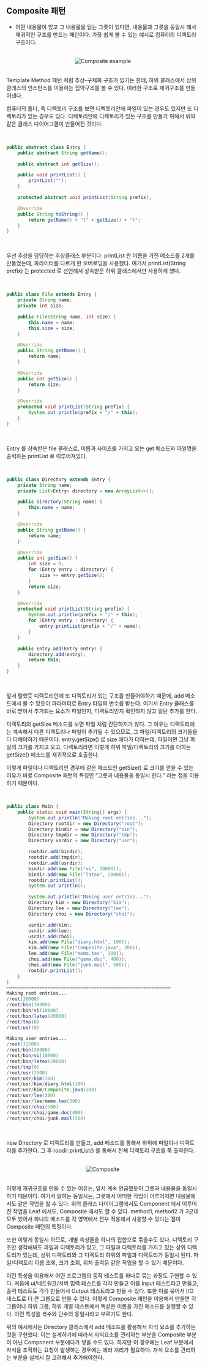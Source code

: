 ## Composite 패턴

- 어떤 내용물이 있고 그 내용물을 담는 그릇이 있다면, 내용물과 그릇을 동일시 해서 재귀적인 구조를 만드는 패턴이다. 가장 쉽게 볼 수 있는 예시로 컴퓨터의 디렉토리 구조이다.

<br>

<div align="center">
 <img src="../images/Composite%20example.png" alt="Composite example">
</div>

<br>

Template Method 패턴 처럼 추상-구체화 구조가 있기는 한데, 하위 클래스에서 상위클래스의 인스턴스를 이용하는 집약구조를 볼 수 있다. 이러한 구조로 재귀구조를 만들어낸다.

컴퓨터의 폴더, 즉 디렉토리 구조를 보면 디렉토리안에 파일이 있는 경우도 있지만 또 디렉토리가 있는 경우도 있다. 디렉토리안에 디렉토리가 있는 구조를 만들기 위해서 위와 같은 클래스 다이어그램이 만들어진 것이다.

<br>

```java
public abstract class Entry {
    public abstract String getName();

    public abstract int getSize();

    public void printList() {
        printList("");
    }

    protected abstract void printList(String prefix);

    @Override
    public String toString() {
        return getName() + "(" + getSize() + ")";
    }
}
```

<br>

우선 추상을 담당하는 추상클래스 부분이다. printList 란 이름을 가진 메소드를 2개를 만들었는데, 파라미터를 다르게 한 오버로딩을 사용했다. 여기서 printList(String prefix) 는 protected 로 선언해서 상속받은 하위 클래스에서만 사용하게 했다.

<br>

```java
public class File extends Entry {
    private String name;
    private int size;

    public File(String name, int size) {
        this.name = name;
        this.size = size;
    }

    @Override
    public String getName() {
        return name;
    }

    @Override
    public int getSize() {
        return size;
    }

    @Override
    protected void printList(String prefix) {
        System.out.println(prefix + "/" + this);
    }
}
```

<br>

Entry 를 상속받은 file 클래스로, 이름과 사이즈를 가지고 오는 get 메소드와 파일명을 출력하는 printList 로 이루어져있다.

<br>

```java
public class Directory extends Entry {
    private String name;
    private List<Entry> directory = new ArrayList<>();

    public Directory(String name) {
        this.name = name;
    }

    @Override
    public String getName() {
        return name;
    }

    @Override
    public int getSize() {
        int size = 0;
        for (Entry entry : directory) {
            size += entry.getSize();
        }
        return size;
    }

    @Override
    protected void printList(String prefix) {
        System.out.println(prefix + "/" + this);
        for (Entry entry : directory) {
            entry.printList(prefix + "/" + name);
        }
    }

    public Entry add(Entry entry) {
        directory.add(entry);
        return this;
    }
}
```

<br>

앞서 말했듯 디렉토리안에 또 디렉토리가 있는 구조를 만들어야하기 때문에, add 메소드에서 볼 수 있듯이 파라미터로 Entry 타입의 변수를 받는다. 여기서 Entry 클래스를 바로 받아서 추가되는 요소가 파일인지, 디렉토리인지 확인하지 않고 일단 추가를 한다.

디렉토리의 getSize 메소드를 보면 파일 처럼 간단하지가 않다. 그 이유는 디렉토리에는 계속해서 다른 디렉토리나 파일이 추가될 수 있으므로, 그 파일/디렉토리의 크기들을 다 더해야하기 때문이다. entry.getSize() 로 size 에다가 더하는데, 파일이면 그냥 파일의 크기를 가지고 오고, 디렉토리라면 이렇게 하위 파일/디렉토리의 크기를 더하는 getSize() 메소드를 재귀적으로 호출한다.

이렇게 파일이나 디렉토리인 경우에 같은 메소드인 getSize() 로 크기를 얻을 수 있는 이유가 바로 Composite 패턴의 특징인 “그릇과 내용물을 동일시 한다.” 라는 점을 이용하기 때문이다.

<br>

```java
public class Main {
    public static void main(String[] args) {
        System.out.println("Making root entries...");
        Directory rootdir = new Directory("root");
        Directory bindir = new Directory("bin");
        Directory tmpdir = new Directory("tmp");
        Directory usrdir = new Directory("usr");

        rootdir.add(bindir);
        rootdir.add(tmpdir);
        rootdir.add(usrdir);
        bindir.add(new File("vi", 10000));
        bindir.add(new File("latex", 20000));
        rootdir.printList();
        System.out.println();

        System.out.println("Making user entries...");
        Directory kim = new Directory("kim");
        Directory lee = new Directory("lee");
        Directory choi = new Directory("choi");

        usrdir.add(kim);
        usrdir.add(lee);
        usrdir.add(choi);
        kim.add(new File("diary.html", 100));
        kim.add(new File("Composite.java", 200));
        lee.add(new File("memo.tex", 300));
        choi.add(new File("game.doc", 400));
        choi.add(new File("junk.mail", 500));
        rootdir.printList();
    }
}
============================================================
Making root entries...
/root(30000)
/root/bin(30000)
/root/bin/vi(10000)
/root/bin/latex(20000)
/root/tmp(0)
/root/usr(0)

Making user entries...
/root(31500)
/root/bin(30000)
/root/bin/vi(10000)
/root/bin/latex(20000)
/root/tmp(0)
/root/usr(1500)
/root/usr/kim(300)
/root/usr/kim/diary.html(100)
/root/usr/kim/Composite.java(200)
/root/usr/lee(300)
/root/usr/lee/memo.tex(300)
/root/usr/choi(900)
/root/usr/choi/game.doc(400)
/root/usr/choi/junk.mail(500)
```

<br>

new Directory 로 디렉토리를 만들고, add 메소드를 통해서 하위에 파일이나 디렉토리를 추가한다. 그 후 roodir.printList() 를 통해서 전체 디렉토리 구조를 쭉 출력한다.

<br>

<div align="center">
 <img src="../images/Composite.png" alt="Composite">
</div>

<br>

이렇게 재귀구조를 만들 수 있는 이유는, 앞서 계속 언급했듯이 그릇과 내용물을 동일시 하기 때문이다. 여기서 말하는 동일시는, 그릇에서 어떠한 작업이 이루어지면 내용물에서도 같은 작업을 할 수 있다. 위의 클래스 다이어그램에서도 Component 에서 이루어진 작업을 Leaf 에서도, Compostie 에서도 할 수 있다. method1, method2 가 3군데 모두 있어서 하나의 메소드를 각 영역에서 전부 적용해서 사용할 수 있다는 점이 Composite 패턴의 특징이다.

또한 이렇게 동일시 하므로, 개별 속성들을 하나의 집합으로 묶을수도 있다. 디렉토리 구조만 생각해봐도 파일과 디렉토리가 있고, 그 파일과 디렉토리를 가지고 있는 상위 디렉토리가 있는데, 상위 디렉토리와 그 디렉토리 하위의 파일과 디렉토리가 동일시 된다. 파일/디렉토리 이름 조회, 크기 조회, 위치 출력등 같은 작업을 할 수 있기 때문이다.

이런 특성을 이용해서 어떤 프로그램의 동작 테스트를 하나로 묶는 과정도 구현할 수 있다. 처음에 ui/네트워크/서버 입력 테스트를 각각 만들고 이를 Input 테스트라고 만들고, 출력 테스트도 각각 만들어서 Output 테스트라고 만들 수 있다. 또한 이를 묶어서 I/O 테스트로 더 큰 그룹으로 만들 수 있다. 이렇게 Composite 패턴을 이용해서 만들면 각 그룹이나 하위 그룹, 하위 개별 테스트에서 똑같은 이름을 가진 메소드를 실행할 수 있다. 이런 특성을 복수와 단수의 동일시라고 부르기도 한다.

위의 예시에서는 Directory 클래스에서 add 메소드를 활용해서 자식 요소를 추가하는 것을 구현했다.  이는 설계하기에 따라서 자식요소를 관리하는 부분을 Composite 부분이 아닌 Component 부분에다가 넣을 수도 있다. 하지만 이 경우에는 Leaf 부분에서 자식을 조작하는 요청이 발생하는 경우에는 에러 처리가 필요하다. 자식 요소를 관리하는 부분을 설계시 잘 고려해서 추가해야한다.